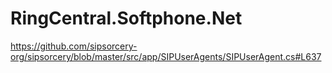 # RingCentral.Softphone.Net

https://github.com/sipsorcery-org/sipsorcery/blob/master/src/app/SIPUserAgents/SIPUserAgent.cs#L637

